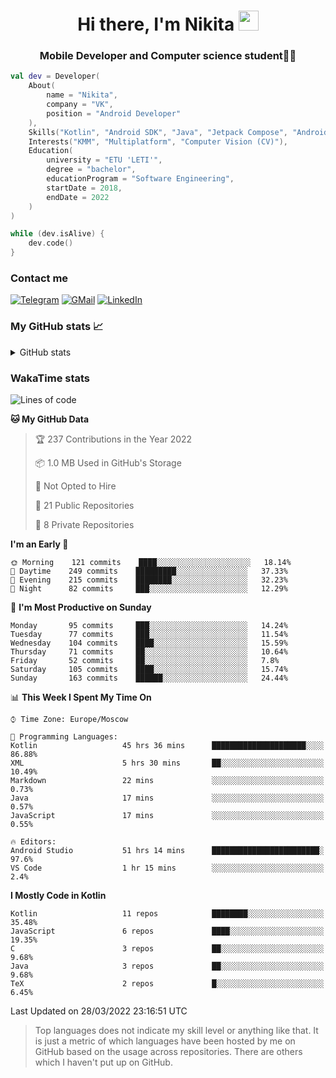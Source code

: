 <h1 align="center">
Hi there, I'm Nikita 
<img src="https://github.com/blackcater/blackcater/raw/main/images/Hi.gif" height="32"/>
</h1>
<h3 align="center">Mobile Developer and Computer science student👨‍💻</h3>

```kotlin
val dev = Developer(
    About(
        name = "Nikita",
        company = "VK",
        position = "Android Developer"
    ),
    Skills("Kotlin", "Android SDK", "Java", "Jetpack Compose", "Android Jetpack"),
    Interests("KMM", "Multiplatform", "Computer Vision (CV)"),
    Education(
        university = "ETU 'LETI'",
        degree = "bachelor",
        educationProgram = "Software Engineering",
        startDate = 2018,
        endDate = 2022
    )
)

while (dev.isAlive) {
    dev.code()
}
```

### Contact me

[![Telegram](https://img.shields.io/badge/Telegram-white?style=for-the-badge&logo=telegram&logoColor=29e9ea)](https://t.me/po4yka)
[![GMail](https://img.shields.io/badge/Gmail-white?style=for-the-badge&logo=gmail&logoColor=d14836)](mailto:pochaev.nik@gmail.com)
[![LinkedIn](https://img.shields.io/badge/linkedin%20-white.svg?&style=for-the-badge&logo=linkedin&logoColor=%230077B5)](https://www.linkedin.com/in/nikita-pochaev-415b5a1a1)

### My GitHub stats 📈

<details>
  <summary>GitHub stats</summary>
  <p align="center">
    <img src="https://github-readme-stats.vercel.app/api?username=po4yka&show_icons=true&theme=dark" />
  </p>
</details>

### WakaTime stats

<!--START_SECTION:waka-->
![Lines of code](https://img.shields.io/badge/From%20Hello%20World%20I%27ve%20Written-1%20Million%20lines%20of%20code-blue)

**🐱 My GitHub Data** 

> 🏆 237 Contributions in the Year 2022
 > 
> 📦 1.0 MB Used in GitHub's Storage 
 > 
> 🚫 Not Opted to Hire
 > 
> 📜 21 Public Repositories 
 > 
> 🔑 8 Private Repositories  
 > 
**I'm an Early 🐤** 

```text
🌞 Morning    121 commits    ████░░░░░░░░░░░░░░░░░░░░░   18.14% 
🌆 Daytime    249 commits    █████████░░░░░░░░░░░░░░░░   37.33% 
🌃 Evening    215 commits    ████████░░░░░░░░░░░░░░░░░   32.23% 
🌙 Night      82 commits     ███░░░░░░░░░░░░░░░░░░░░░░   12.29%

```
📅 **I'm Most Productive on Sunday** 

```text
Monday       95 commits     ███░░░░░░░░░░░░░░░░░░░░░░   14.24% 
Tuesday      77 commits     ███░░░░░░░░░░░░░░░░░░░░░░   11.54% 
Wednesday    104 commits    ████░░░░░░░░░░░░░░░░░░░░░   15.59% 
Thursday     71 commits     ██░░░░░░░░░░░░░░░░░░░░░░░   10.64% 
Friday       52 commits     ██░░░░░░░░░░░░░░░░░░░░░░░   7.8% 
Saturday     105 commits    ████░░░░░░░░░░░░░░░░░░░░░   15.74% 
Sunday       163 commits    ██████░░░░░░░░░░░░░░░░░░░   24.44%

```


📊 **This Week I Spent My Time On** 

```text
⌚︎ Time Zone: Europe/Moscow

💬 Programming Languages: 
Kotlin                   45 hrs 36 mins      █████████████████████░░░░   86.88% 
XML                      5 hrs 30 mins       ██░░░░░░░░░░░░░░░░░░░░░░░   10.49% 
Markdown                 22 mins             ░░░░░░░░░░░░░░░░░░░░░░░░░   0.73% 
Java                     17 mins             ░░░░░░░░░░░░░░░░░░░░░░░░░   0.57% 
JavaScript               17 mins             ░░░░░░░░░░░░░░░░░░░░░░░░░   0.55%

🔥 Editors: 
Android Studio           51 hrs 14 mins      ████████████████████████░   97.6% 
VS Code                  1 hr 15 mins        ░░░░░░░░░░░░░░░░░░░░░░░░░   2.4%

```

**I Mostly Code in Kotlin** 

```text
Kotlin                   11 repos            ████████░░░░░░░░░░░░░░░░░   35.48% 
JavaScript               6 repos             ████░░░░░░░░░░░░░░░░░░░░░   19.35% 
C                        3 repos             ██░░░░░░░░░░░░░░░░░░░░░░░   9.68% 
Java                     3 repos             ██░░░░░░░░░░░░░░░░░░░░░░░   9.68% 
TeX                      2 repos             █░░░░░░░░░░░░░░░░░░░░░░░░   6.45%

```



 Last Updated on 28/03/2022 23:16:51 UTC
<!--END_SECTION:waka-->

> Top languages does not indicate my skill level or anything like that. It is just a metric of which languages have been hosted by me on GitHub based on the usage across repositories. There are others which I haven't put up on GitHub.
